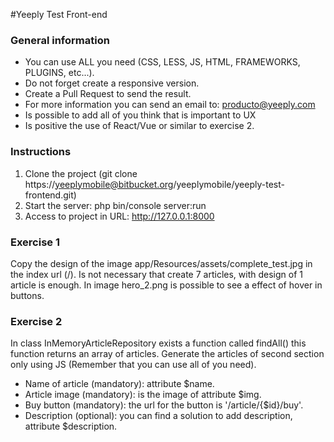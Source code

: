#Yeeply Test Front-end

### General information

- You can use ALL you need (CSS, LESS, JS, HTML, FRAMEWORKS, PLUGINS, etc...).
- Do not forget create a responsive version. 
- Create a Pull Request to send the result.
- For more information you can send an email to: producto@yeeply.com
- Is possible to add all of you think that is important to UX
- Is positive the use of React/Vue or similar to exercise 2.

### Instructions

1. Clone the project (git clone https://yeeplymobile@bitbucket.org/yeeplymobile/yeeply-test-frontend.git)
2. Start the server: php bin/console server:run
3. Access to project in URL: http://127.0.0.1:8000

### Exercise 1

Copy the design of the image app/Resources/assets/complete_test.jpg in the index url (/).
Is not necessary that create 7 articles, with design of 1 article is enough.
In image hero_2.png is possible to see a effect of hover in buttons. 

### Exercise 2

In class InMemoryArticleRepository exists a function called findAll() this function returns an array of articles. 
Generate the articles of second section only using JS (Remember that you can use all of you need). 

- Name of article (mandatory): attribute $name.
- Article image (mandatory): is the image of attribute $img.
- Buy button (mandatory): the url for the button is '/article/{$id}/buy'.
- Description (optional): you can find a solution to add description, attribute $description.
